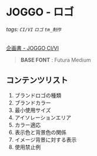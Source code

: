 # JOGGO - ロゴ

###### tags: `CI/VI` `ロゴ` `tm_制作`

[企画書 - JOGGO CI/VI](https://docs.google.com/spreadsheets/d/19OwZLuSYYeGbH0tgxDnGXY3hMTkK4_oLq1vqIWK8ScY/edit?usp=sharing)
> **BASE FONT** : Futura Medium

## コンテンツリスト
1. ブランドロゴの種類
1. ブランドカラー
1. 最小使用サイズ
1. アイソレーションエリア
1. カラー適応
1. 表示色と背景色の関係
1. イメージ背景に対する表示
1. 使用禁止例


